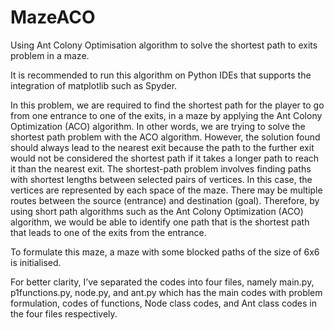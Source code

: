 # MazeACO
Using Ant Colony Optimisation algorithm to solve the shortest path to exits problem in a maze.

It is recommended to run this algorithm on Python IDEs that supports the integration of matplotlib such as Spyder.

In this problem, we are required to find the shortest path for the player to go from one entrance to one of the exits, in a maze by applying the Ant Colony Optimization (ACO) algorithm. In other words, we are trying to solve the shortest path problem with the ACO algorithm. However, the solution found should always lead to the nearest exit because the path to the further exit would not be considered the shortest path if it takes a longer path to reach it than the nearest exit. The shortest-path problem involves finding paths with shortest lengths between selected pairs of vertices. In this case, the vertices are represented by each space of the maze. There may be multiple routes between the source (entrance) and destination (goal). Therefore, by using short path algorithms such as the Ant Colony Optimization (ACO) algorithm, we would be able to identify one path that is the shortest path that leads to one of the exits from the entrance.

To formulate this maze, a maze with some blocked paths of the size of 6x6 is initialised.

For better clarity, I’ve separated the codes into four files, namely main.py, p1functions.py, node.py, and ant.py which has the main codes with problem formulation, codes of functions, Node class codes, and Ant class codes in the four files respectively.
